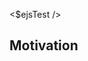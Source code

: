 <!-- plugin template readme -->

<$ejsTest />

## Motivation

<!-- your plugin motivation, or why you write this plugin -->

